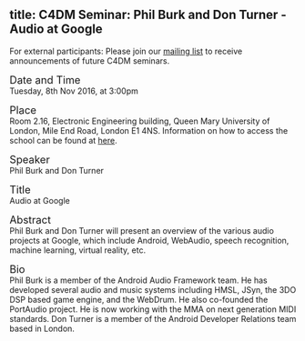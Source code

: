 title: C4DM Seminar: Phil Burk and Don Turner - Audio at Google
-----------------

<p>For external participants: Please join our <a href="/seminars.html">mailing list</a> to receive announcements of future C4DM seminars.</p>


<span style="font-size: 130%;">Date and Time</span></br>
Tuesday, 8th Nov 2016, at 3:00pm

<span style="font-size: 130%;">Place</span></br>
Room 2.16, Electronic Engineering building, Queen Mary University of London, Mile End Road, London E1 4NS. Information on how to access the school can be found at <a href="http://www.eecs.qmul.ac.uk/contact-us/">here</a>.

<span style="font-size: 130%;">Speaker</span></br>
Phil Burk and Don Turner

<span style="font-size: 130%;">Title</span></br>
Audio at Google

<span style="font-size: 130%;">Abstract</span></br>
Phil Burk and Don Turner will present an overview of the various audio projects at Google, which include Android, WebAudio, speech recognition, machine learning, virtual reality, etc.

<span style="font-size: 130%;">Bio</span></br>
Phil Burk is a member of the Android Audio Framework team. He has developed several audio and music systems including HMSL, JSyn, the 3DO DSP based game engine, and the WebDrum. He also co-founded the PortAudio project. He is now working with the MMA on next generation MIDI standards. Don Turner is a member of the Android Developer Relations team based in London.

